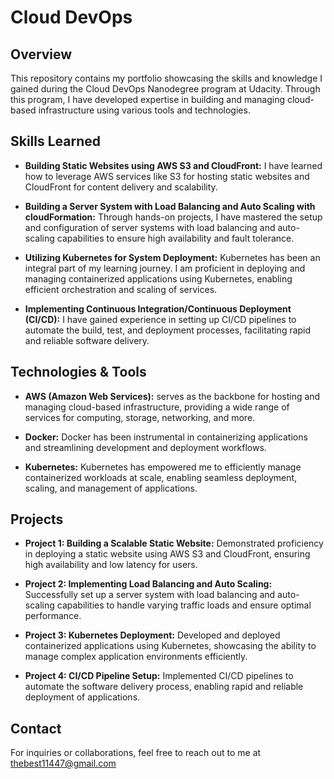 # Cloud DevOps

## Overview

This repository contains my portfolio showcasing the skills and knowledge I gained during the Cloud DevOps Nanodegree program at Udacity. Through this program, I have developed expertise in building and managing cloud-based infrastructure using various tools and technologies.

## Skills Learned

- **Building Static Websites using AWS S3 and CloudFront:** I have learned how to leverage AWS services like S3 for hosting static websites and CloudFront for content delivery and scalability.

- **Building a Server System with Load Balancing and Auto Scaling with cloudFormation:** Through hands-on projects, I have mastered the setup and configuration of server systems with load balancing and auto-scaling capabilities to ensure high availability and fault tolerance.

- **Utilizing Kubernetes for System Deployment:** Kubernetes has been an integral part of my learning journey. I am proficient in deploying and managing containerized applications using Kubernetes, enabling efficient orchestration and scaling of services.

- **Implementing Continuous Integration/Continuous Deployment (CI/CD):** I have gained experience in setting up CI/CD pipelines to automate the build, test, and deployment processes, facilitating rapid and reliable software delivery.

## Technologies & Tools
- **AWS (Amazon Web Services):** serves as the backbone for hosting and managing cloud-based infrastructure, providing a wide range of services for computing, storage, networking, and more.

- **Docker:** Docker has been instrumental in containerizing applications and streamlining development and deployment workflows.

- **Kubernetes:** Kubernetes has empowered me to efficiently manage containerized workloads at scale, enabling seamless deployment, scaling, and management of applications.

## Projects

- **Project 1: Building a Scalable Static Website:** Demonstrated proficiency in deploying a static website using AWS S3 and CloudFront, ensuring high availability and low latency for users.

- **Project 2: Implementing Load Balancing and Auto Scaling:** Successfully set up a server system with load balancing and auto-scaling capabilities to handle varying traffic loads and ensure optimal performance.

- **Project 3: Kubernetes Deployment:** Developed and deployed containerized applications using Kubernetes, showcasing the ability to manage complex application environments efficiently.

- **Project 4: CI/CD Pipeline Setup:** Implemented CI/CD pipelines to automate the software delivery process, enabling rapid and reliable deployment of applications.

## Contact

For inquiries or collaborations, feel free to reach out to me at thebest11447@gmail.com

